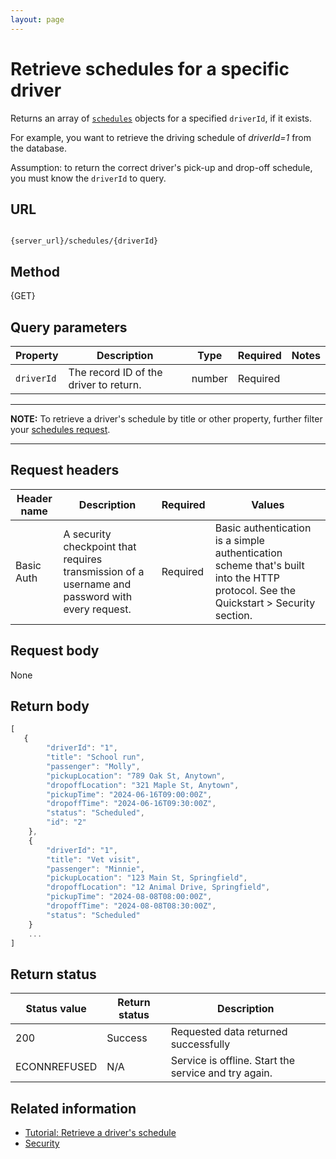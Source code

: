 ```yaml
---
layout: page
---
```

# Retrieve schedules for a specific driver

Returns an array of [`schedules`](schedules) objects for a specified `driverId`, if it exists.

For example, you want to retrieve the driving schedule of *driverId=1* from the database.

Assumption: to return the correct driver's pick-up and drop-off schedule, you must know the `driverId` to query.

## URL

```shell

{server_url}/schedules/{driverId}
```

## Method

{GET}

## Query parameters

| Property | Description | Type | Required | Notes |
| -------------- | ------ | ------------ |------------ |------------ |
| `driverId` | The record ID of the driver to return.  | number | Required |  |

---

**NOTE:**
To retrieve a driver's schedule by title or other property, further filter your [schedules request](schedules-get-schedule-by-property.md).

---

## Request headers

| Header name | Description | Required | Values |
| -------------- | ------ | ------------ |------------ |
| Basic Auth | A security checkpoint that requires transmission of a username and password with every request. | Required | Basic authentication is a simple authentication scheme that's built into the HTTP protocol. See the Quickstart > Security section.|

## Request body

None

## Return body

```js
[
   {
        "driverId": "1",
        "title": "School run",
        "passenger": "Molly",
        "pickupLocation": "789 Oak St, Anytown",
        "dropoffLocation": "321 Maple St, Anytown",
        "pickupTime": "2024-06-16T09:00:00Z",
        "dropoffTime": "2024-06-16T09:30:00Z",
        "status": "Scheduled",
        "id": "2"
    },
    {
        "driverId": "1",
        "title": "Vet visit",
        "passenger": "Minnie",
        "pickupLocation": "123 Main St, Springfield",
        "dropoffLocation": "12 Animal Drive, Springfield",
        "pickupTime": "2024-08-08T08:00:00Z",
        "dropoffTime": "2024-08-08T08:30:00Z",
        "status": "Scheduled"
    }
    ...
]
```

## Return status

| Status value | Return status | Description |
| ------------- | ----------- | ----------- |
| 200 | Success | Requested data returned successfully |
|  ECONNREFUSED | N/A | Service is offline. Start the service and try again. |

## Related information

* [Tutorial: Retrieve a driver's schedule](../../tutorials/how-to-get-a-drivers-schedule.md)
* [Security](../../get-started/quickstart.md#security)
